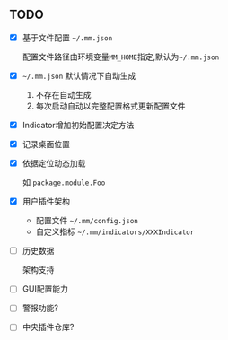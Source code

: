 ## TODO
- [x] 基于文件配置 `~/.mm.json`
    
    配置文件路径由环境变量`MM_HOME`指定,默认为`~/.mm.json`

- [x] `~/.mm.json` 默认情况下自动生成
    
    1. 不存在自动生成
    2. 每次启动自动以完整配置格式更新配置文件

- [x] Indicator增加初始配置决定方法
- [x] 记录桌面位置
- [x] 依据定位动态加载
    
    如 `package.module.Foo`
    
- [x] 用户插件架构

    - 配置文件 `~/.mm/config.json`
    - 自定义指标 `~/.mm/indicators/XXXIndicator`

- [ ] 历史数据
    
    架构支持
    
- [ ] GUI配置能力
- [ ] 警报功能?
- [ ] 中央插件仓库?